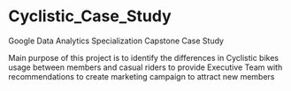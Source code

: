 # Cyclistic_Case_Study
Google Data Analytics Specialization Capstone Case Study

Main purpose of this project is to identify the differences in Cyclistic bikes usage between members and casual riders to provide Executive Team with recommendations to create marketing campaign to attract new members
